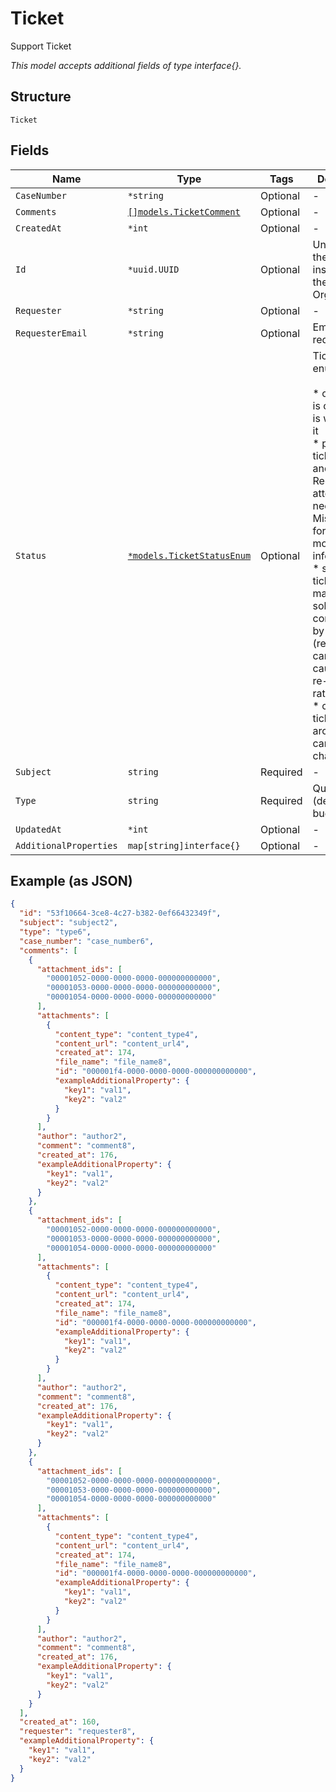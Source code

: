 
# Ticket

Support Ticket

*This model accepts additional fields of type interface{}.*

## Structure

`Ticket`

## Fields

| Name | Type | Tags | Description |
|  --- | --- | --- | --- |
| `CaseNumber` | `*string` | Optional | - |
| `Comments` | [`[]models.TicketComment`](../../doc/models/ticket-comment.md) | Optional | - |
| `CreatedAt` | `*int` | Optional | - |
| `Id` | `*uuid.UUID` | Optional | Unique ID of the object instance in the Mist Organnization |
| `Requester` | `*string` | Optional | - |
| `RequesterEmail` | `*string` | Optional | Email of the requester |
| `Status` | [`*models.TicketStatusEnum`](../../doc/models/ticket-status-enum.md) | Optional | Ticket status. enum:<br><br>* open: ticket is open, Mist is working on it<br>* pending: ticket is open and Requester attention is needed (e.g. Mist is asking for some more information)<br>* solved: ticket is marked as solved / considered by Mist (requester can update it, causing it to re-open; or rate it)<br>* closed: ticket is archived and cannot be changed. |
| `Subject` | `string` | Required | - |
| `Type` | `string` | Required | Question (default) / bug / critical |
| `UpdatedAt` | `*int` | Optional | - |
| `AdditionalProperties` | `map[string]interface{}` | Optional | - |

## Example (as JSON)

```json
{
  "id": "53f10664-3ce8-4c27-b382-0ef66432349f",
  "subject": "subject2",
  "type": "type6",
  "case_number": "case_number6",
  "comments": [
    {
      "attachment_ids": [
        "00001052-0000-0000-0000-000000000000",
        "00001053-0000-0000-0000-000000000000",
        "00001054-0000-0000-0000-000000000000"
      ],
      "attachments": [
        {
          "content_type": "content_type4",
          "content_url": "content_url4",
          "created_at": 174,
          "file_name": "file_name8",
          "id": "000001f4-0000-0000-0000-000000000000",
          "exampleAdditionalProperty": {
            "key1": "val1",
            "key2": "val2"
          }
        }
      ],
      "author": "author2",
      "comment": "comment8",
      "created_at": 176,
      "exampleAdditionalProperty": {
        "key1": "val1",
        "key2": "val2"
      }
    },
    {
      "attachment_ids": [
        "00001052-0000-0000-0000-000000000000",
        "00001053-0000-0000-0000-000000000000",
        "00001054-0000-0000-0000-000000000000"
      ],
      "attachments": [
        {
          "content_type": "content_type4",
          "content_url": "content_url4",
          "created_at": 174,
          "file_name": "file_name8",
          "id": "000001f4-0000-0000-0000-000000000000",
          "exampleAdditionalProperty": {
            "key1": "val1",
            "key2": "val2"
          }
        }
      ],
      "author": "author2",
      "comment": "comment8",
      "created_at": 176,
      "exampleAdditionalProperty": {
        "key1": "val1",
        "key2": "val2"
      }
    },
    {
      "attachment_ids": [
        "00001052-0000-0000-0000-000000000000",
        "00001053-0000-0000-0000-000000000000",
        "00001054-0000-0000-0000-000000000000"
      ],
      "attachments": [
        {
          "content_type": "content_type4",
          "content_url": "content_url4",
          "created_at": 174,
          "file_name": "file_name8",
          "id": "000001f4-0000-0000-0000-000000000000",
          "exampleAdditionalProperty": {
            "key1": "val1",
            "key2": "val2"
          }
        }
      ],
      "author": "author2",
      "comment": "comment8",
      "created_at": 176,
      "exampleAdditionalProperty": {
        "key1": "val1",
        "key2": "val2"
      }
    }
  ],
  "created_at": 160,
  "requester": "requester8",
  "exampleAdditionalProperty": {
    "key1": "val1",
    "key2": "val2"
  }
}
```

